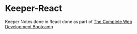 # Keeper-React
Keeper Notes done in React done as part of [The Complete Web Development Bootcamp](https://www.udemy.com/course/the-complete-web-development-bootcamp/)
